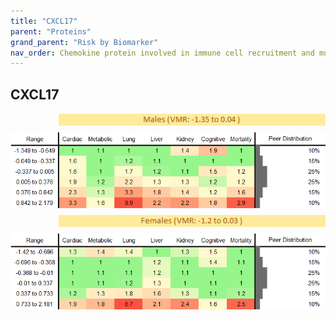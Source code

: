 ```yaml
---
title: "CXCL17"
parent: "Proteins"
grand_parent: "Risk by Biomarker"
nav_order: Chemokine protein involved in immune cell recruitment and mucosal immunity. Its precise disease role is under study.
---
```



## CXCL17




<div style="display: flex; flex-direction: column; gap: 10px;">

  <img src="/assets/images/vmrbiomarker_cxcl17__male.png" alt="CXCL17 VMR Male" style="margin-left: 15%">
  <img src="/assets/images/rr_cxcl17__male.png" alt="CXCL17 RR Male">

  <img src="/assets/images/vmrbiomarker_cxcl17__female.png" alt="CXCL17 VMR Female" style="margin-left: 15%; ">
  <img src="/assets/images/rr_cxcl17__female.png" alt="CXCL17 RR Female">

</div>



